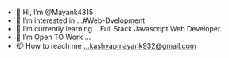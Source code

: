 - 👋 Hi, I’m @Mayank4315
- 👀 I’m interested in ...#Web-Dvelopment
- 🌱 I’m currently learning ...Full Stack Javascript Web Developer
- 💞️ I’m Open TO Work ...
- 📫 How to reach me ...kashyapmayank932@gmail.com

<!---
Mayank4315/Mayank4315 is a ✨ special ✨ repository because its `README.md` (this file) appears on your GitHub profile.
You can click the Preview link to take a look at your changes.
--->
